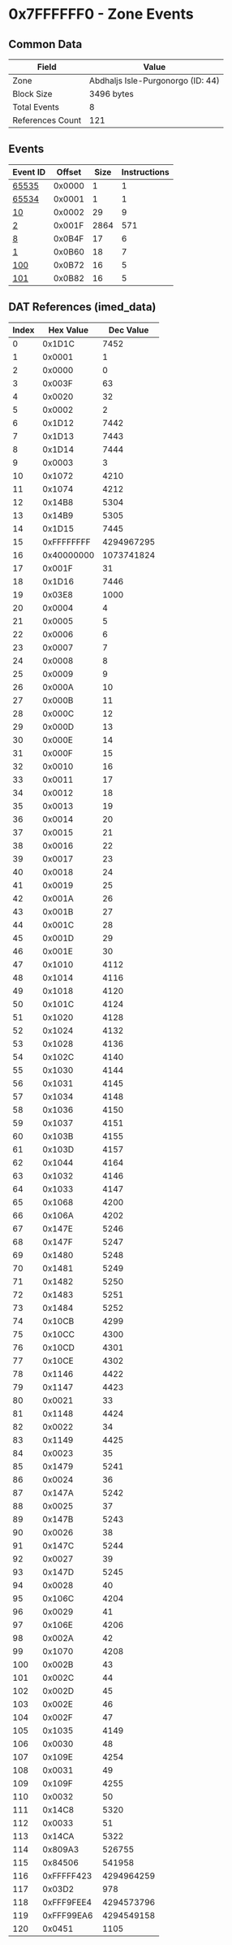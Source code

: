 # 0x7FFFFFF0 - Zone Events

## Common Data

| Field            | Value                             |
|------------------|-----------------------------------|
| Zone             | Abdhaljs Isle-Purgonorgo (ID: 44) |
| Block Size       | 3496 bytes                        |
| Total Events     | 8                                 |
| References Count | 121                               |

## Events

| Event ID            | Offset   |   Size |   Instructions |
|---------------------|----------|--------|----------------|
| [65535](./65535.md) | 0x0000   |      1 |              1 |
| [65534](./65534.md) | 0x0001   |      1 |              1 |
| [10](./10.md)       | 0x0002   |     29 |              9 |
| [2](./2.md)         | 0x001F   |   2864 |            571 |
| [8](./8.md)         | 0x0B4F   |     17 |              6 |
| [1](./1.md)         | 0x0B60   |     18 |              7 |
| [100](./100.md)     | 0x0B72   |     16 |              5 |
| [101](./101.md)     | 0x0B82   |     16 |              5 |

## DAT References (imed_data)

|   Index | Hex Value   |   Dec Value |
|---------|-------------|-------------|
|       0 | 0x1D1C      |        7452 |
|       1 | 0x0001      |           1 |
|       2 | 0x0000      |           0 |
|       3 | 0x003F      |          63 |
|       4 | 0x0020      |          32 |
|       5 | 0x0002      |           2 |
|       6 | 0x1D12      |        7442 |
|       7 | 0x1D13      |        7443 |
|       8 | 0x1D14      |        7444 |
|       9 | 0x0003      |           3 |
|      10 | 0x1072      |        4210 |
|      11 | 0x1074      |        4212 |
|      12 | 0x14B8      |        5304 |
|      13 | 0x14B9      |        5305 |
|      14 | 0x1D15      |        7445 |
|      15 | 0xFFFFFFFF  |  4294967295 |
|      16 | 0x40000000  |  1073741824 |
|      17 | 0x001F      |          31 |
|      18 | 0x1D16      |        7446 |
|      19 | 0x03E8      |        1000 |
|      20 | 0x0004      |           4 |
|      21 | 0x0005      |           5 |
|      22 | 0x0006      |           6 |
|      23 | 0x0007      |           7 |
|      24 | 0x0008      |           8 |
|      25 | 0x0009      |           9 |
|      26 | 0x000A      |          10 |
|      27 | 0x000B      |          11 |
|      28 | 0x000C      |          12 |
|      29 | 0x000D      |          13 |
|      30 | 0x000E      |          14 |
|      31 | 0x000F      |          15 |
|      32 | 0x0010      |          16 |
|      33 | 0x0011      |          17 |
|      34 | 0x0012      |          18 |
|      35 | 0x0013      |          19 |
|      36 | 0x0014      |          20 |
|      37 | 0x0015      |          21 |
|      38 | 0x0016      |          22 |
|      39 | 0x0017      |          23 |
|      40 | 0x0018      |          24 |
|      41 | 0x0019      |          25 |
|      42 | 0x001A      |          26 |
|      43 | 0x001B      |          27 |
|      44 | 0x001C      |          28 |
|      45 | 0x001D      |          29 |
|      46 | 0x001E      |          30 |
|      47 | 0x1010      |        4112 |
|      48 | 0x1014      |        4116 |
|      49 | 0x1018      |        4120 |
|      50 | 0x101C      |        4124 |
|      51 | 0x1020      |        4128 |
|      52 | 0x1024      |        4132 |
|      53 | 0x1028      |        4136 |
|      54 | 0x102C      |        4140 |
|      55 | 0x1030      |        4144 |
|      56 | 0x1031      |        4145 |
|      57 | 0x1034      |        4148 |
|      58 | 0x1036      |        4150 |
|      59 | 0x1037      |        4151 |
|      60 | 0x103B      |        4155 |
|      61 | 0x103D      |        4157 |
|      62 | 0x1044      |        4164 |
|      63 | 0x1032      |        4146 |
|      64 | 0x1033      |        4147 |
|      65 | 0x1068      |        4200 |
|      66 | 0x106A      |        4202 |
|      67 | 0x147E      |        5246 |
|      68 | 0x147F      |        5247 |
|      69 | 0x1480      |        5248 |
|      70 | 0x1481      |        5249 |
|      71 | 0x1482      |        5250 |
|      72 | 0x1483      |        5251 |
|      73 | 0x1484      |        5252 |
|      74 | 0x10CB      |        4299 |
|      75 | 0x10CC      |        4300 |
|      76 | 0x10CD      |        4301 |
|      77 | 0x10CE      |        4302 |
|      78 | 0x1146      |        4422 |
|      79 | 0x1147      |        4423 |
|      80 | 0x0021      |          33 |
|      81 | 0x1148      |        4424 |
|      82 | 0x0022      |          34 |
|      83 | 0x1149      |        4425 |
|      84 | 0x0023      |          35 |
|      85 | 0x1479      |        5241 |
|      86 | 0x0024      |          36 |
|      87 | 0x147A      |        5242 |
|      88 | 0x0025      |          37 |
|      89 | 0x147B      |        5243 |
|      90 | 0x0026      |          38 |
|      91 | 0x147C      |        5244 |
|      92 | 0x0027      |          39 |
|      93 | 0x147D      |        5245 |
|      94 | 0x0028      |          40 |
|      95 | 0x106C      |        4204 |
|      96 | 0x0029      |          41 |
|      97 | 0x106E      |        4206 |
|      98 | 0x002A      |          42 |
|      99 | 0x1070      |        4208 |
|     100 | 0x002B      |          43 |
|     101 | 0x002C      |          44 |
|     102 | 0x002D      |          45 |
|     103 | 0x002E      |          46 |
|     104 | 0x002F      |          47 |
|     105 | 0x1035      |        4149 |
|     106 | 0x0030      |          48 |
|     107 | 0x109E      |        4254 |
|     108 | 0x0031      |          49 |
|     109 | 0x109F      |        4255 |
|     110 | 0x0032      |          50 |
|     111 | 0x14C8      |        5320 |
|     112 | 0x0033      |          51 |
|     113 | 0x14CA      |        5322 |
|     114 | 0x809A3     |      526755 |
|     115 | 0x84506     |      541958 |
|     116 | 0xFFFFF423  |  4294964259 |
|     117 | 0x03D2      |         978 |
|     118 | 0xFFF9FEE4  |  4294573796 |
|     119 | 0xFFF99EA6  |  4294549158 |
|     120 | 0x0451      |        1105 |
